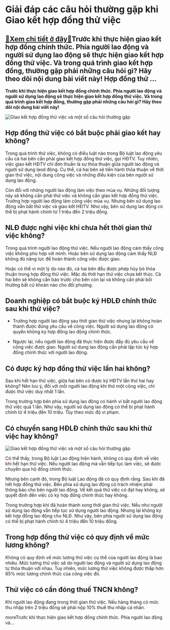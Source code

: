 Giải đáp các câu hỏi thường gặp khi Giao kết hợp đồng thử việc
==============================================================

[:gift:Xem chi tiết ở đây:gift:](https://hddtvn.com/giai-dap-cac-cau-hoi-thuong-gap-khi-giao-ket-hop-dong-thu-viec/)Trước khi thực hiện giao kết hợp đồng chính thức. Phía người lao động và người sử dụng lao động sẽ thực hiện giao kết hợp đồng thử việc. Và trong quá trình giao kết hợp đồng, thường gặp phải những câu hỏi gì? Hãy theo dõi nội dung bài viết này! Hợp đồng thử …
-------------------------------------------------------------------------------------------------------------------------------------------------------------------------------------------------------------------------------------------------------------------

**Trước khi thực hiện giao kết hợp đồng chính thức. Phía người lao động và người sử dụng lao động sẽ thực hiện giao kết hợp đồng thử việc. Và trong quá trình giao kết hợp đồng, thường gặp phải những câu hỏi gì? Hãy theo dõi nội dung bài viết này!**


![Giao kết hợp đồng thử việc và một số câu hỏi thường gặp](https://hddtvn.com/wp-content/uploads/2021/01/hop-dong-lam-viec-1-scaled.jpg)


Hợp đồng thử việc có bắt buộc phải giao kết hay không?
------------------------------------------------------


Trong quá trình thử việc, không có điều luật nào trong Bộ luật lao động yêu cầu cả hai bên cần phải giao kết hợp đồng thử việc, gọi HĐTV. Tuy nhiên, việc giao kết HĐTV chỉ đơn thuần là sự thỏa thuận giữa người lao động và người sử dụng laod động. Cụ thể, cả hai bên sẽ tiến hành thỏa thuận về thời gian thử việc, nội dung công việc và những điều kiện của bên người sử dụng lao động.


Còn đối với những người lao động làm việc theo mùa vụ. Những đối tượng này sẽ không cần phải thử việc và không cần giao kết hợp đồng thử việc. Trường hợp người lao động làm công việc mùa vụ. Nhưng bên sử dụng lao động vẫn bắt thử việc và giao kết HĐTV. Như vậy, bên sử dụng lao động có thể bị phạt hành chính từ 1 triệu đến 2 triệu đồng.


NLĐ được nghỉ việc khi chưa hết thời gian thử việc không?
---------------------------------------------------------


Trong quá trình người lao động thử việc. Nếu người lao động cảm thấy công việc không phù hợp với mình. Hoặc bên sử dụng lao động cảm thấy NLĐ không đủ năng lực để hoàn thành công việc được giao.


Hoặc có thể vì một lý do nào đó, cả hai bên đều được phép hủy bỏ thỏa thuận trong hợp đồng thử việc. Mặc dù thời hạn thử việc chưa kết thúc. Cả hai bên sẽ không cần báo trước cho bên còn lại và không cần phải bồi thường bất cứ khoản nào cho đối phương.


Doanh nghiệp có bắt buộc ký HĐLĐ chính thức sau khi thử việc?
-------------------------------------------------------------




* Trường hợp người lao động sau thời gian thử việc nhưng lại không hoàn thành được đúng yêu cầu về công việc. Người sử dụng lao động có quyền không ký hợp đồng lao động chính thức.

* Ngược lại, nếu người lao động đã thực hiện được đầy đủ yêu cầu về công việc được giao. Người sử dụng lao động cần phải lập tức ký hợp đồng chính thức với người lao động.



Có được ký hơp đồng thử việc lần hai không?
-------------------------------------------


Sau khi hết hạn thử việc, giữa hai bên có được ký HĐTV lần thứ hai hay không? Nên lưu ý, đối với mỗi người lao động khi thử một công việc, chỉ được thử việc duy nhất 1 lần.


Trong trường hợp bên phía sử dụng lao động có hành vi bắt người lao động thử việc quá 1 lần. Như vậy, người sử dụng lao động có thể bị phạt hành chính từ 4 triệu đến 10 triệu. Tùy theo mức độ vi phạm.


Có chuyển sang HĐLĐ chính thức sau khi thử việc hay không?
----------------------------------------------------------


![Giao kết hợp đồng thử việc và một số câu hỏi thường gặp](https://hddtvn.com/wp-content/uploads/2021/01/lam-the-nao-de-tuyen-dung-dung-nguoi-ngay-lan-dau-tien-phong-van-hinh-anh.jpg)


Có thể thấy, trong Bộ luật Lao động hiện hành, không có quy định về việc khi hết hạn thử việc. Nếu người lao động mà vẫn tiếp tục làm việc, sẽ được chuyển qua hộ đồng chính thức.


Nhưng bên cạnh đó, trong Bộ luật Lao động đã có quy định rằng. Sau khi đã hết hợp đồng thử việc. Bên phía sử dụng lao động có trách nhiệm phải thông báo cho bên người lao động. Về kết quả thử việc có đạt hay không, sẽ quyết định đến việc có ký hợp đồng chính thức hay không.


Trong trường hợp khi đã hoàn thành xong thời gian thử việc. Nếu như người sử dụng lao động vẫn tiếp tục sử dụng người lao động. Nhưng lại không ký kết hợp đồng lao động cho NLĐ. Như vậy, bên phía người sử dụng lao động có thể bị phạt hành chính từ 4 triệu đến 10 triệu đồng.


Trong hợp đồng thử việc có quy định về mức lương không?
-------------------------------------------------------


Không có quy định về mức lương thử việc cụ thể của người lao động là bao nhiêu. Mức lương thử việc sẽ do người lao động và người sử dụng lao động tự thỏa thuận với nhau. Tuy nhiên, mức lương thử việc không được thấp hơn 85% mức lương chính thức của công việc đó.


Thử việc có cần đóng thuế TNCN không?
-------------------------------------


Khi người lao động đang trong thời gian thử việc. Nếu hàng tháng có mức thu nhập trên 2 triệu đồng sẽ phải nộp 10% thuế thu nhập cá nhân.


moreTrước khi thực hiện giao kết hợp đồng chính thức. Phía người lao động và…

